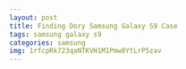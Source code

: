 ```yaml
---
layout: post
title: Finding Dory Samsung Galaxy S9 Case
tags: samsung galaxy s9
categories: samsung
img: 1rfcpRk723qaNTKVH1M1Pmw0YtLrP5zav
---
```

